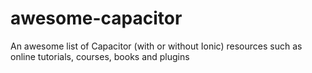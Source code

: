 # awesome-capacitor
An awesome list of Capacitor (with or without Ionic) resources such as online tutorials, courses, books and plugins
